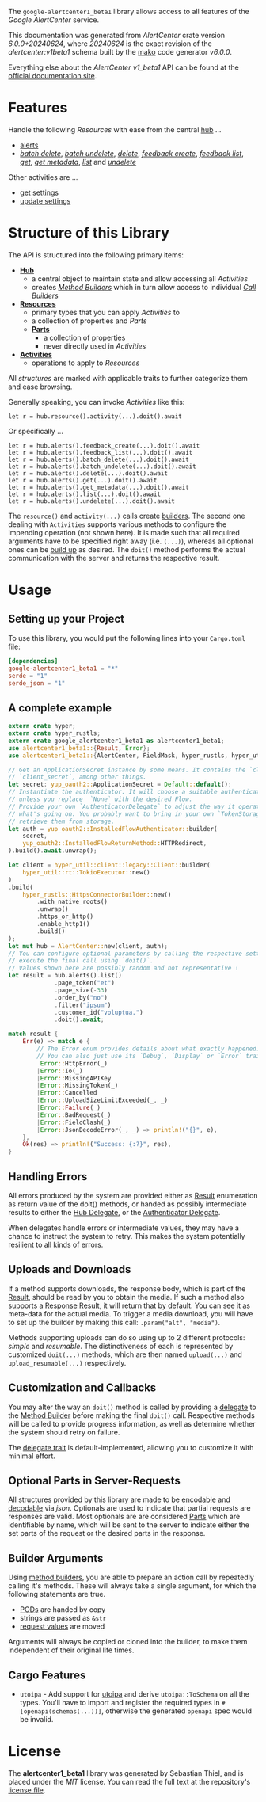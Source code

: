 <!---
DO NOT EDIT !
This file was generated automatically from 'src/generator/templates/api/README.md.mako'
DO NOT EDIT !
-->
The `google-alertcenter1_beta1` library allows access to all features of the *Google AlertCenter* service.

This documentation was generated from *AlertCenter* crate version *6.0.0+20240624*, where *20240624* is the exact revision of the *alertcenter:v1beta1* schema built by the [mako](http://www.makotemplates.org/) code generator *v6.0.0*.

Everything else about the *AlertCenter* *v1_beta1* API can be found at the
[official documentation site](https://developers.google.com/admin-sdk/alertcenter/).
# Features

Handle the following *Resources* with ease from the central [hub](https://docs.rs/google-alertcenter1_beta1/6.0.0+20240624/google_alertcenter1_beta1/AlertCenter) ...

* [alerts](https://docs.rs/google-alertcenter1_beta1/6.0.0+20240624/google_alertcenter1_beta1/api::Alert)
 * [*batch delete*](https://docs.rs/google-alertcenter1_beta1/6.0.0+20240624/google_alertcenter1_beta1/api::AlertBatchDeleteCall), [*batch undelete*](https://docs.rs/google-alertcenter1_beta1/6.0.0+20240624/google_alertcenter1_beta1/api::AlertBatchUndeleteCall), [*delete*](https://docs.rs/google-alertcenter1_beta1/6.0.0+20240624/google_alertcenter1_beta1/api::AlertDeleteCall), [*feedback create*](https://docs.rs/google-alertcenter1_beta1/6.0.0+20240624/google_alertcenter1_beta1/api::AlertFeedbackCreateCall), [*feedback list*](https://docs.rs/google-alertcenter1_beta1/6.0.0+20240624/google_alertcenter1_beta1/api::AlertFeedbackListCall), [*get*](https://docs.rs/google-alertcenter1_beta1/6.0.0+20240624/google_alertcenter1_beta1/api::AlertGetCall), [*get metadata*](https://docs.rs/google-alertcenter1_beta1/6.0.0+20240624/google_alertcenter1_beta1/api::AlertGetMetadataCall), [*list*](https://docs.rs/google-alertcenter1_beta1/6.0.0+20240624/google_alertcenter1_beta1/api::AlertListCall) and [*undelete*](https://docs.rs/google-alertcenter1_beta1/6.0.0+20240624/google_alertcenter1_beta1/api::AlertUndeleteCall)

Other activities are ...

* [get settings](https://docs.rs/google-alertcenter1_beta1/6.0.0+20240624/google_alertcenter1_beta1/api::MethodGetSettingCall)
* [update settings](https://docs.rs/google-alertcenter1_beta1/6.0.0+20240624/google_alertcenter1_beta1/api::MethodUpdateSettingCall)



# Structure of this Library

The API is structured into the following primary items:

* **[Hub](https://docs.rs/google-alertcenter1_beta1/6.0.0+20240624/google_alertcenter1_beta1/AlertCenter)**
    * a central object to maintain state and allow accessing all *Activities*
    * creates [*Method Builders*](https://docs.rs/google-alertcenter1_beta1/6.0.0+20240624/google_alertcenter1_beta1/common::MethodsBuilder) which in turn
      allow access to individual [*Call Builders*](https://docs.rs/google-alertcenter1_beta1/6.0.0+20240624/google_alertcenter1_beta1/common::CallBuilder)
* **[Resources](https://docs.rs/google-alertcenter1_beta1/6.0.0+20240624/google_alertcenter1_beta1/common::Resource)**
    * primary types that you can apply *Activities* to
    * a collection of properties and *Parts*
    * **[Parts](https://docs.rs/google-alertcenter1_beta1/6.0.0+20240624/google_alertcenter1_beta1/common::Part)**
        * a collection of properties
        * never directly used in *Activities*
* **[Activities](https://docs.rs/google-alertcenter1_beta1/6.0.0+20240624/google_alertcenter1_beta1/common::CallBuilder)**
    * operations to apply to *Resources*

All *structures* are marked with applicable traits to further categorize them and ease browsing.

Generally speaking, you can invoke *Activities* like this:

```Rust,ignore
let r = hub.resource().activity(...).doit().await
```

Or specifically ...

```ignore
let r = hub.alerts().feedback_create(...).doit().await
let r = hub.alerts().feedback_list(...).doit().await
let r = hub.alerts().batch_delete(...).doit().await
let r = hub.alerts().batch_undelete(...).doit().await
let r = hub.alerts().delete(...).doit().await
let r = hub.alerts().get(...).doit().await
let r = hub.alerts().get_metadata(...).doit().await
let r = hub.alerts().list(...).doit().await
let r = hub.alerts().undelete(...).doit().await
```

The `resource()` and `activity(...)` calls create [builders][builder-pattern]. The second one dealing with `Activities`
supports various methods to configure the impending operation (not shown here). It is made such that all required arguments have to be
specified right away (i.e. `(...)`), whereas all optional ones can be [build up][builder-pattern] as desired.
The `doit()` method performs the actual communication with the server and returns the respective result.

# Usage

## Setting up your Project

To use this library, you would put the following lines into your `Cargo.toml` file:

```toml
[dependencies]
google-alertcenter1_beta1 = "*"
serde = "1"
serde_json = "1"
```

## A complete example

```Rust
extern crate hyper;
extern crate hyper_rustls;
extern crate google_alertcenter1_beta1 as alertcenter1_beta1;
use alertcenter1_beta1::{Result, Error};
use alertcenter1_beta1::{AlertCenter, FieldMask, hyper_rustls, hyper_util, yup_oauth2};

// Get an ApplicationSecret instance by some means. It contains the `client_id` and
// `client_secret`, among other things.
let secret: yup_oauth2::ApplicationSecret = Default::default();
// Instantiate the authenticator. It will choose a suitable authentication flow for you,
// unless you replace  `None` with the desired Flow.
// Provide your own `AuthenticatorDelegate` to adjust the way it operates and get feedback about
// what's going on. You probably want to bring in your own `TokenStorage` to persist tokens and
// retrieve them from storage.
let auth = yup_oauth2::InstalledFlowAuthenticator::builder(
    secret,
    yup_oauth2::InstalledFlowReturnMethod::HTTPRedirect,
).build().await.unwrap();

let client = hyper_util::client::legacy::Client::builder(
    hyper_util::rt::TokioExecutor::new()
)
.build(
    hyper_rustls::HttpsConnectorBuilder::new()
        .with_native_roots()
        .unwrap()
        .https_or_http()
        .enable_http1()
        .build()
);
let mut hub = AlertCenter::new(client, auth);
// You can configure optional parameters by calling the respective setters at will, and
// execute the final call using `doit()`.
// Values shown here are possibly random and not representative !
let result = hub.alerts().list()
             .page_token("et")
             .page_size(-33)
             .order_by("no")
             .filter("ipsum")
             .customer_id("voluptua.")
             .doit().await;

match result {
    Err(e) => match e {
        // The Error enum provides details about what exactly happened.
        // You can also just use its `Debug`, `Display` or `Error` traits
         Error::HttpError(_)
        |Error::Io(_)
        |Error::MissingAPIKey
        |Error::MissingToken(_)
        |Error::Cancelled
        |Error::UploadSizeLimitExceeded(_, _)
        |Error::Failure(_)
        |Error::BadRequest(_)
        |Error::FieldClash(_)
        |Error::JsonDecodeError(_, _) => println!("{}", e),
    },
    Ok(res) => println!("Success: {:?}", res),
}

```
## Handling Errors

All errors produced by the system are provided either as [Result](https://docs.rs/google-alertcenter1_beta1/6.0.0+20240624/google_alertcenter1_beta1/common::Result) enumeration as return value of
the doit() methods, or handed as possibly intermediate results to either the
[Hub Delegate](https://docs.rs/google-alertcenter1_beta1/6.0.0+20240624/google_alertcenter1_beta1/common::Delegate), or the [Authenticator Delegate](https://docs.rs/yup-oauth2/*/yup_oauth2/trait.AuthenticatorDelegate.html).

When delegates handle errors or intermediate values, they may have a chance to instruct the system to retry. This
makes the system potentially resilient to all kinds of errors.

## Uploads and Downloads
If a method supports downloads, the response body, which is part of the [Result](https://docs.rs/google-alertcenter1_beta1/6.0.0+20240624/google_alertcenter1_beta1/common::Result), should be
read by you to obtain the media.
If such a method also supports a [Response Result](https://docs.rs/google-alertcenter1_beta1/6.0.0+20240624/google_alertcenter1_beta1/common::ResponseResult), it will return that by default.
You can see it as meta-data for the actual media. To trigger a media download, you will have to set up the builder by making
this call: `.param("alt", "media")`.

Methods supporting uploads can do so using up to 2 different protocols:
*simple* and *resumable*. The distinctiveness of each is represented by customized
`doit(...)` methods, which are then named `upload(...)` and `upload_resumable(...)` respectively.

## Customization and Callbacks

You may alter the way an `doit()` method is called by providing a [delegate](https://docs.rs/google-alertcenter1_beta1/6.0.0+20240624/google_alertcenter1_beta1/common::Delegate) to the
[Method Builder](https://docs.rs/google-alertcenter1_beta1/6.0.0+20240624/google_alertcenter1_beta1/common::CallBuilder) before making the final `doit()` call.
Respective methods will be called to provide progress information, as well as determine whether the system should
retry on failure.

The [delegate trait](https://docs.rs/google-alertcenter1_beta1/6.0.0+20240624/google_alertcenter1_beta1/common::Delegate) is default-implemented, allowing you to customize it with minimal effort.

## Optional Parts in Server-Requests

All structures provided by this library are made to be [encodable](https://docs.rs/google-alertcenter1_beta1/6.0.0+20240624/google_alertcenter1_beta1/common::RequestValue) and
[decodable](https://docs.rs/google-alertcenter1_beta1/6.0.0+20240624/google_alertcenter1_beta1/common::ResponseResult) via *json*. Optionals are used to indicate that partial requests are responses
are valid.
Most optionals are are considered [Parts](https://docs.rs/google-alertcenter1_beta1/6.0.0+20240624/google_alertcenter1_beta1/common::Part) which are identifiable by name, which will be sent to
the server to indicate either the set parts of the request or the desired parts in the response.

## Builder Arguments

Using [method builders](https://docs.rs/google-alertcenter1_beta1/6.0.0+20240624/google_alertcenter1_beta1/common::CallBuilder), you are able to prepare an action call by repeatedly calling it's methods.
These will always take a single argument, for which the following statements are true.

* [PODs][wiki-pod] are handed by copy
* strings are passed as `&str`
* [request values](https://docs.rs/google-alertcenter1_beta1/6.0.0+20240624/google_alertcenter1_beta1/common::RequestValue) are moved

Arguments will always be copied or cloned into the builder, to make them independent of their original life times.

[wiki-pod]: http://en.wikipedia.org/wiki/Plain_old_data_structure
[builder-pattern]: http://en.wikipedia.org/wiki/Builder_pattern
[google-go-api]: https://github.com/google/google-api-go-client

## Cargo Features

* `utoipa` - Add support for [utoipa](https://crates.io/crates/utoipa) and derive `utoipa::ToSchema` on all
the types. You'll have to import and register the required types in `#[openapi(schemas(...))]`, otherwise the
generated `openapi` spec would be invalid.


# License
The **alertcenter1_beta1** library was generated by Sebastian Thiel, and is placed
under the *MIT* license.
You can read the full text at the repository's [license file][repo-license].

[repo-license]: https://github.com/Byron/google-apis-rsblob/main/LICENSE.md

